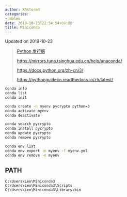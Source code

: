 ```yaml
---
author: XhstormR
categories:
- Notes
date: 2019-10-23T22:54:54+08:00
title: Miniconda
---
```


<!--more-->

Updated on 2019-10-23

> [Python 发行版](https://mirrors.tuna.tsinghua.edu.cn/anaconda/miniconda/Miniconda3-latest-Windows-x86_64.exe)
>
> https://mirrors.tuna.tsinghua.edu.cn/help/anaconda/
>
> https://docs.python.org/zh-cn/3/
>
> https://pythonguidecn.readthedocs.io/zh/latest/

```bash
conda info
conda list
conda init

conda create -n myenv pycrypto python=3
conda activate myenv
conda deactivate

conda search pycrypto
conda install pycrypto
conda update pycrypto
conda remove pycrypto

conda env list
conda env export -n myenv -f myenv.yml
conda env remove -n myenv
```

## PATH
```
C:\Users\Leo\Miniconda3
C:\Users\Leo\Miniconda3\Scripts
C:\Users\Leo\Miniconda3\Library\bin
```
